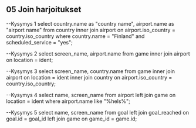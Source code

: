 ## 05 Join harjoitukset

--Kysymys 1
select country.name as "country name", airport.name as "airport name"
from country
inner join airport on airport.iso_country = country.iso_country
where country.name = "Finland"
and scheduled_service = "yes";

--Kysymys 2
select screen_name, airport.name
from game
inner join airport on location = ident;

--Kysymys 3
select screen_name, country.name
from game
inner join airport on location = ident
inner join country on airport.iso_country = country.iso_country;

--Kysymys 4
select name, screen_name
from airport
left join game on location = ident
where airport.name like "%hels%";

--Kysymys 5
select name, screen_name
from goal
left join goal_reached on goal.id = goal_id
left join game on game_id = game.id;
